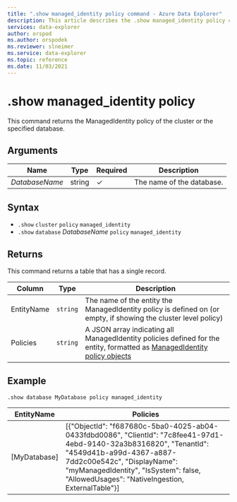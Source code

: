 ```yaml
---
title: ".show managed_identity policy command - Azure Data Explorer"
description: This article describes the .show managed_identity policy command in Azure Data Explorer.
services: data-explorer
author: orspod
ms.author: orspodek
ms.reviewer: slneimer
ms.service: data-explorer
ms.topic: reference
ms.date: 11/03/2021
---
```

# .show managed_identity policy

This command returns the ManagedIdentity policy of the cluster or the specified database.

## Arguments

|Name|Type|Required|Description|
|--|--|--|--|
|*DatabaseName*|string|&check;|The name of the database.|

## Syntax

* `.show` `cluster` `policy` `managed_identity`
* `.show` `database` *DatabaseName* `policy` `managed_identity`

## Returns

This command returns a table that has a single record.

| Column     | Type     | Description       |
|------------|----------|----------------------------------------------------------------------------------------------------------|
| EntityName | `string` | The name of the entity the ManagedIdentity policy is defined on (or empty, if showing the cluster level policy) |
| Policies   | `string` | A JSON array indicating all ManagedIdentity policies defined for the entity, formatted as [ManagedIdentity policy objects](managed-identity-policy.md#the-managedidentity-policy-object)|

## Example

```kusto
.show database MyDatabase policy managed_identity
```

| EntityName   | Policies |
|--------------|----------|
| [MyDatabase] | [{"ObjectId": "f687680c-5ba0-4025-ab04-0433fdbd0086", "ClientId": "7c8fee41-97d1-4ebd-9140-32a3b8316820", "TenantId": "4549d41b-a99d-4367-a887-7dd2c00e542c", "DisplayName": "myManagedIdentity", "IsSystem": false, "AllowedUsages": "NativeIngestion, ExternalTable"}] |
